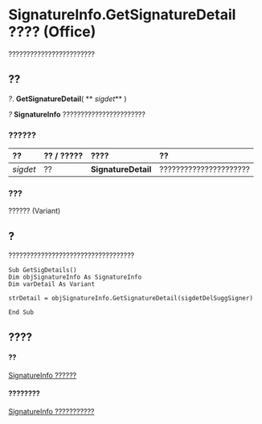 
# SignatureInfo.GetSignatureDetail ???? (Office)

????????????????????????


## ??

 _?_. **GetSignatureDetail**( ** _sigdet_** )

 _?_ **SignatureInfo** ???????????????????????


### ??????



|**??**|**?? / ?????**|**????**|**??**|
|:-----|:-----|:-----|:-----|
| _sigdet_|??|**SignatureDetail**|??????????????????????|

### ???

?????? (Variant)


## ?

???????????????????????????????????


```
Sub GetSigDetails() 
Dim objSignatureInfo As SignatureInfo 
Dim varDetail As Variant 
 
strDetail = objSignatureInfo.GetSignatureDetail(sigdetDelSuggSigner) 
 
End Sub
```


## ????


#### ??


[SignatureInfo ??????](fe0ffe7d-7cc7-0d82-6888-d5eacca0d3ce.md)
#### ????????


[SignatureInfo ???????????](http://msdn.microsoft.com/library/52c19097-8afb-d35c-a9f7-eae81e91c05d%28Office.15%29.aspx)